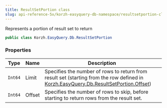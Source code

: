 ```yaml
---
title: ResultSetPortion class
slug: api-reference-5x/korzh-easyquery-db-namespace/resultsetportion-class
---
```


Represents a portion of result set to return
```csharp
public class Korzh.EasyQuery.Db.ResultSetPortion

```

### Properties

| Type | Name | Description | 
| --- | --- | --- | 
| `Int64` | Limit | Specifies the number of rows to return from result set (starting from the row defined in [Korzh.EasyQuery.Db.ResultSetPortion.Offset](//easyquery/docs/api-reference-5x/korzh-easyquery-db-namespace/resultsetportion-class)) | 
| `Int64` | Offset | Specifies the number of rows to skip, before starting to return rows from the result set. |